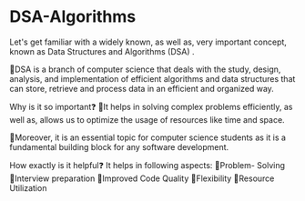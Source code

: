 # DSA-Algorithms

Let's get familiar with a widely known, as well as, very important concept, known as Data Structures and Algorithms (DSA) .

🔸DSA is a branch of computer science that deals with the study, design, analysis, and implementation of efficient algorithms and data structures that can store, retrieve and process data in an efficient and organized way.

Why is it so important❓
🔸It helps in solving complex problems efficiently, as well as,  allows us to optimize the usage of resources like time and space.

🔸Moreover, it is an essential topic for computer science students as it is a fundamental building block for any software development.

How exactly is it helpful❓
It helps in following aspects:
🔸Problem- Solving
🔸Interview preparation 
🔸Improved Code Quality
🔸Flexibility 
🔸Resource Utilization

